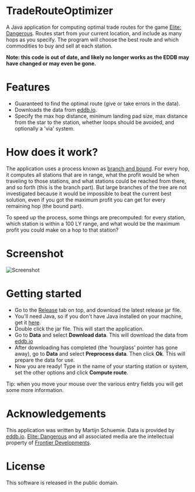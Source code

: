 TradeRouteOptimizer
===================

A Java application for computing optimal trade routes for the game [Elite: Dangerous](https://www.elitedangerous.com/). Routes start from your current location, and include as many hops as you specify. The program will choose the best route and which commodities to buy and sell at each station. 

**Note: this code is out of date, and likely no longer works as the EDDB may have changed or may even be gone.**

Features
========
- Guaranteed to find the optimal route (give or take errors in the data).
- Downloads the data from [eddb.io](http://eddb.io/).
- Specify the max hop distance, minimum landing pad size, max distance from the star to the station, whether loops should be avoided, and optionally a 'via' system.

How does it work?
=================
The application uses a process known as [branch and bound](http://en.wikipedia.org/wiki/Branch_and_bound). For every hop, it computes all stations that are in range, what the profit would be when traveling to those stations, and what stations could be reached from there, and so forth (this is the branch part). But large branches of the tree are not investigated because it would be impossible to beat the current best solution, even if you got the maximum profit you can get for every remaining hop (the bound part).

To speed up the process, some things are precomputed: for every station, which station is within a 100 LY range, and what would be the maximum profit you could make on a hop to that station?

Screenshot
==========
<img src="https://github.com/schuemie/TradeRouteOptimizer/blob/master/extra/screenshot.png" alt="Screenshot" title="Screenshot" />

Getting started
===============
- Go to the [Release](https://github.com/schuemie/TradeRouteOptimizer/releases) tab on top, and download the latest release jar file.  
- You'll need Java, so if you don't have Java installed on your machine, get it [here](https://java.com/download/).
- Double click the jar file. This will start the application.
- Go to **Data** and select **Download data**. This will download the data from [eddb.io](http://eddb.io/)
- After downloading has completed (the 'hourglass' pointer has gone away), go to **Data** and select **Preprocess data**. Then click **Ok**. This will prepare the data for use.
- Now you are ready! Type in the name of your starting station or system, set the other options and click **Compute route**. 

Tip: when you move your mouse over the various entry fields you will get some more information.

Acknowledgements
================
This application was written by Martijn Schuemie. Data is provided by [eddb.io](http://eddb.io/). [Elite: Dangerous](https://www.elitedangerous.com/) and all associated media are the intellectual property of [Frontier Developments](http://www.frontier.co.uk/).

License
=======
This software is released in the public domain.
